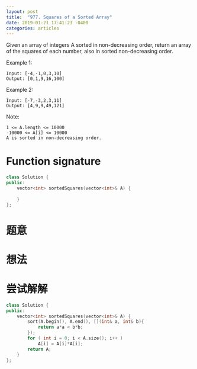 ```yaml
---
layout: post
title:  "977. Squares of a Sorted Array"
date: 2019-01-21 17:41:23 -0400
categories: articles
---
```

Given an array of integers A sorted in non-decreasing order, return an array of the squares of each number, also in sorted non-decreasing order.

Example 1:
```
Input: [-4,-1,0,3,10]
Output: [0,1,9,16,100]
```
Example 2:
```
Input: [-7,-3,2,3,11]
Output: [4,9,9,49,121]
```

Note:
```
1 <= A.length <= 10000
-10000 <= A[i] <= 10000
A is sorted in non-decreasing order.
```
# Function signature
```c++
class Solution {
public:
    vector<int> sortedSquares(vector<int>& A) {
        
    }
};
```
# 题意

# 想法

# 尝试解解
```c++
class Solution {
public:
    vector<int> sortedSquares(vector<int>& A) {
        sort(A.begin(), A.end(), [](int& a, int& b){
            return a*a < b*b;
        });
        for ( int i = 0; i < A.size(); i++ ) 
            A[i] = A[i]*A[i];
        return A;
    }
};
```